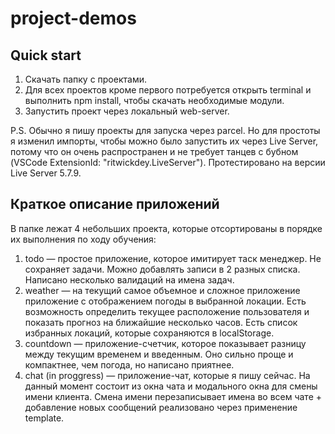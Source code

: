 # project-demos

## Quick start

1. Скачать папку с проектами.
2. Для всех проектов кроме первого потребуется открыть terminal и выполнить npm install, чтобы скачать необходимые модули.
3. Запустить проект через локальный web-server.

P.S. Обычно я пишу проекты для запуска через parcel. Но для простоты я изменил импорты, чтобы можно было запустить их через Live Server, потому что он очень распространен и не требует танцев с бубном (VSCode ExtensionId: "ritwickdey.LiveServer"). Протестировано на версии Live Server 5.7.9.

## Краткое описание приложений

В папке лежат 4 небольших проекта, которые отсортированы в порядке их выполнения по ходу обучения:

1. todo — простое приложение, которое имитирует таск менеджер. Не сохраняет задачи. Можно добавлять записи в 2 разных списка. Написано несколько валидаций на имена задач.
2. weather — на текущий самое объемное и сложное приложение приложение с отображением погоды в выбранной локации. Есть возможность определить текущее расположение пользователя и показать прогноз на ближайшие несколько часов. Есть список избранных локаций, которые сохраняются в localStorage.
3. countdown — приложение-счетчик, которое показывает разницу между текущим временем и введенным. Оно сильно проще и компактнее, чем погода, но написано приятнее.
4. chat (in proggress) — приложение-чат, которые я пишу сейчас. На данный момент состоит из окна чата и модального окна для смены имени клиента. Смена имени перезаписывает имена во всем чате + добавление новых сообщений реализовано через применение template.
